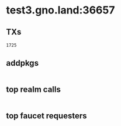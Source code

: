 # test3.gno.land:36657

## TXs
```
1725
```

## addpkgs
```
```

## top realm calls
```
```

## top faucet requesters
```
```


